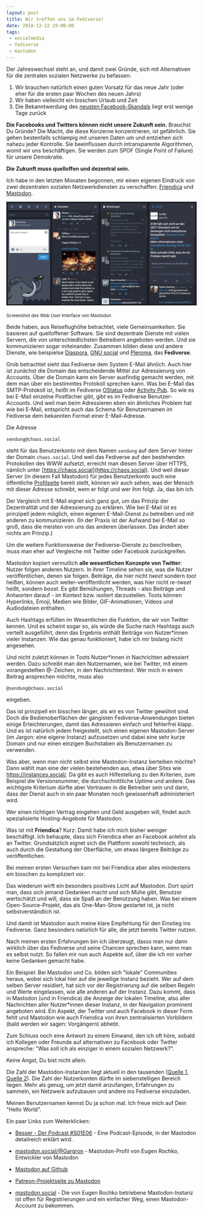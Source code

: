 ```yaml
---
layout: post
title: Wir treffen uns im Fediverse!
date: 2018-12-22 19:00:00
tags:
 - socialmedia
 - fediverse
 - mastodon
---
```


Der Jahreswechsel steht an, und damit zwei Gründe, sich mit Alternativen für die zentralen sozialen Netzwerke zu befassen:

1. Wir brauchen natürlich einen guten Vorsatz für das neue Jahr (oder eher für die ersten paar Wochen des neuen Jahrs)
2. Wir haben vielleicht ein bisschen Urlaub und Zeit
3. Die Bekanntwerdung des [neusten Facebook-Skandals](https://netzpolitik.org/2018/die-ultimative-liste-so-viele-datenskandale-gab-es-2018-bei-facebook/) liegt erst wenige Tage zurück

**Die Facebooks und Twitters können nicht unsere Zukunft sein.** Brauchst Du Gründe? Die Macht, die diese Konzerne konzentrieren, ist gefährlich. Sie gehen bestenfalls schlampig mit unseren Daten um und entziehen sich nahezu jeder Kontrolle. Sie beeinflussen durch intransparente Algorithmen, womit wir uns beschäftigen. Sie werden zum SPOF (Single Point of Failure) für unsere Demokratie.

**Die Zukunft muss quelloffen und dezentral sein.**

Ich habe in den letzten Monaten begonnen, mir einen eigenen Eindruck von zwei dezentralen sozialen Netzwerkdiensten zu verschaffen: [Friendica](https://friendi.ca/) und [Mastodon](https://joinmastodon.org/).

![Screenshot von Mastodon](/media/2018-12-22/mastodon-screenshot.png)

<small>Screenshot des Web User Interface von Mastodon</small>

Beide haben, aus Reiseflughöhe betrachtet, viele Gemeinsamkeiten. Sie basieren auf quelloffener Software. Sie sind dezentrale Dienste mit vielen Servern, die von unterschiedlichsten Betreibern angeboten werden. Und sie kommunizieren sogar miteinander. Zusammen bilden diese und andere Dienste, wie beispielse [Diaspora](https://diasporafoundation.org/), [GNU social](https://www.gnu.org/software/social/) und [Pleroma](https://pleroma.social/), das **Fediverse**.

Grob betrachtet sieht das Fediverse dem System E-Mail ähnlich. Auch hier ist zunächst die Domain das entscheidende Mittel zur Adressierung von Accounts. Über die Domain kann ein Server ausfindig gemacht werden, mit dem man über ein bestimmtes Protokoll sprechen kann. Was bei E-Mail das SMTP-Protokoll ist, heißt im Fediverse [OStatus](https://www.w3.org/community/ostatus/wiki/Main_Page) oder [Activity Pub](https://www.w3.org/TR/activitypub/). So wie es bei E-Mail einzelne Postfächer gibt, gibt es im Fediverse Benutzer-Accounts. Und weil man beim Adressieren eben ein ähnliches Problem hat wie bei E-Mail, entspricht auch das Schema für Benutzernamen im Fediverse dem bekannten Format einer E-Mail-Adresse.

Die Adresse

    sendung@chaos.social

steht für das Benutzerkonto mit dem Namen `sendung` auf dem Server hinter der Domain `chaos.social`. Und weil das Fediverse auf den bestehenden Protokollen des WWW aufsetzt, erreicht man diesen Server über HTTPS, nämlich unter [https://chaos.social](https://chaos.social). Und weil dieser Server (in diesem Fall Mastodon) für jedes Benutzerkonto auch eine öffentliche [Profilseite](https://chaos.social/@sendung) bereit stellt, können wir auch sehen, was der Mensch mit dieser Adresse schreibt, wem er folgt und wer ihm folgt. Ja, das bin ich.

Der Vergleich mit E-Mail eignet sich ganz gut, um das Prinzip der Dezentralität und der Adressierung zu erklären. Wie bei E-Mail ist es prinzipell jedem möglich, einen eigenen E-Mail-Dienst zu betreiben und mit anderen zu kommunizieren. (In der Praxis ist der Aufwand bei E-Mail so groß, dass die meisten von uns das anderen überlassen. Das ändert aber nichts am Prinzip.)

Um die weitere Funktionsweise der Fediverse-Dienste zu beschreiben, muss man eher auf Vergleiche mit Twitter oder Facebook zurückgreifen.

Mastodon kopiert vermutlich **alle wesentlichen Konzepte von Twitter**: Nutzer folgen anderen Nutzern. In ihrer Timeline sehen sie, was die Nutzer veröffentlichen, denen sie folgen. Beiträge, die hier nicht _tweet_ sondern _toot_ heißen, können auch weiter-veröffentlicht werden, was hier nicht _re-tweet_ heißt, sondern _boost_. Es gibt Bemühungen, Threads - also Beiträge und Antworten darauf - im Kontext bzw. isoliert darzustellen. Toots können Hyperlinks, Emoji, Medien wie Bilder, GIF-Animationen, Videos und Audiodateien enthalten.

Auch Hashtags erfüllen im Wesentlichen die Funktion, die wir von Twitter kennen. Und es scheint sogar so, als würde die Suche nach Hashtags auch verteilt ausgeführt, denn das Ergebnis enthält Beiträge von Nutzer*innen vieler Instanzen. Wie das genau funktioniert, habe ich mir bislang nicht angesehen.

Und nicht zuletzt können in Toots Nutzer*innen in Nachrichten adressiert werden. Dazu schreibt man den Nutzernamen, wie bei Twitter, mit einem vorangestellten @-Zeichen, in den Nachrichtentext. Wer mich in einem Beitrag ansprechen möchte, muss also

    @sendung@chaos.social

eingeben.

Das ist prinzipell ein bisschen länger, als wir es von Twitter gewöhnt sind. Doch die Bedienoberflächen der gängisten Fediverse-Anwendungen bieten einige Erleichterungen, damit das Adressieren einfach und fehlerfrei klapp. Und es ist natürlich jedem freigestellt, sich einen eigenen Mastodon-Server (im Jargon: eine eigene Instanz) aufzusetzen und dabei eine sehr kurze Domain und nur einen einzigen Buchstaben als Benutzernamen zu verwenden.

Was aber, wenn man nicht selbst eine Mastodon-Instanz berteiben möchte? Dann wählt man eine der vielen bestehenden aus, etwa über Sites wie https://instances.social/. Da gibt es auch Hilfestellung zu den Kriterien, zum Beispiel die Versionsnummer, die durchschnittliche Uptime und andere. Das wichtigste Kriterium dürfte aber Vertrauen in die Betreiber sein und darin, dass der Dienst auch in ein paar Monaten noch gewissenhaft administeriert wird.

Wer einen richtigen Vertrag eingehen und Geld ausgeben will, findet auch spezialisierte Hosting-Angebote für Mastodon.

Was ist mit **Friendica**? Kurz: Damit habe ich mich bisher weniger beschäftigt. Ich behaupte, dass sich Friendica eher an Facebook anlehnt als an Twitter. Grundsätzlich eignet sich die Plattform sowohl technisch, als auch durch die Gestaltung der Oberfläche, um etwas längere Beiträge zu veröffentlichen.

Bei meinen ersten Versuchen kam mir bei Friendica aber alles mindestens ein bisschen zu kompliziert vor.

Das wiederum wirft ein besonders positives Licht auf Mastodon. Dort spürt man, dass sich jemand Gedanken macht und sich Mühe gibt, Benutzer wertschätzt und will, dass sie Spaß an der Benutzung haben. Was bei einem Open-Source-Projekt, das als One-Man-Show gestartet ist, ja nicht selbstverständlich ist.

Und damit ist Mastodon auch meine klare Empfehlung für den Einstieg ins Fediverse. Ganz besonders natürlich für alle, die jetzt bereits Twitter nutzen.

Nach meinen ersten Erfahrungen bin ich überzeugt, dasss man nur dann wirklich über das Fediverse und seine Chancen sprechen kann, wenn man es selbst nutzt. So fallen mir nun auch Aspekte auf, über die ich mir vorher keine Gedanken gemacht habe.

Ein Beispiel: Bei Mastodon und Co. bilden sich "lokale" Communities heraus, wobei sich lokal hier auf die jeweilige Instanz bezieht. Wer auf dem selben Server residiert, hat sich vor der Registrierung auf die selben Regeln und Werte eingelassen, wie alle anderen auf der Instanz. Dazu kommt, dass in Mastodon (und in Friendica) die Anzeige der lokalen Timeline, also aller Nachrichten aller Nutzer*innen dieser Instanz, in der Navigation prominent angeboten wird. Ein Aspekt, der Twitter und auch Facebook in dieser Form fehlt und Mastodon wie auch Friendica von ihren zentralisierten Vorbildern (bald werden wir sagen: Vorgängern) abhebt.

Zum Schluss noch eine Antwort zu einem Einwand, den ich oft höre, sobald ich Kollegen oder Freunde auf alternativen zu Facebook oder Twitter anspreche: "Was soll ich als einziger in einem sozialen Netzwerk?".

Keine Angst, Du bist nicht allein.

Die Zahl der Mastodon-Instanzen liegt aktuell in den tausenden ([Quelle 1](https://instances.social/list/old), [Quelle 2](https://mnm.social/instances/)). Die Zahl der Nutzerkonten dürfte im siebenstelligen Bereich liegen. Mehr als genug, um jetzt damit anzufangen, Erfahrungen zu sammeln, ein Netzwerk aufzubauen und andere ins Fediverse einzuladen.

Meinen Benutzernamen kennst Du ja schon mal. Ich freue mich auf Dein "Hello World".

Ein paar Links zum Weiterklicken:

- [Besser - Der Podcast #S01E06](https://besser.demkontinuum.de/2018/12/mastodon-s01e06/) - Eine Podcast-Episode, in der Mastodon detailreich erklärt wird.

- [mastodon.social/@Gargron](https://mastodon.social/@Gargron) - Mastodon-Profil von Eugen Rochko, Entwickler von Mastodon

- [Mastodon auf Github](https://github.com/tootsuite/mastodon)

- [Patreon-Projektseite zu Mastodon](https://www.patreon.com/mastodon)

- [mastodon.social](https://mastodon.social/) - Die von Eugen Rochko betriebene Mastodon-Instanz ist offen für Registrierungen und ein einfacher Weg, einen Mastodon-Account zu bekommen.